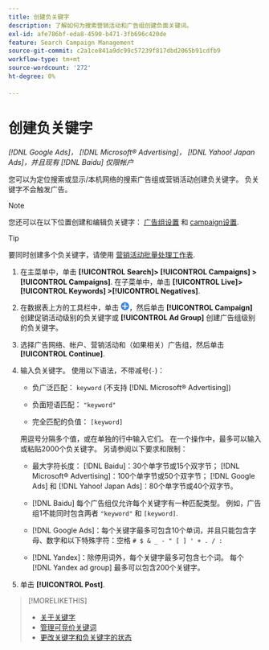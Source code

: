 ```yaml
---
title: 创建负关键字
description: 了解如何为搜索营销活动和广告组创建负面关键词。
exl-id: afe786bf-eda8-4590-b471-3fb696c420de
feature: Search Campaign Management
source-git-commit: c2a1ce841a9dc99c57239f817dbd2065b91cdfb9
workflow-type: tm+mt
source-wordcount: '272'
ht-degree: 0%

---
```


# 创建负关键字

*[!DNL Google Ads]， [!DNL Microsoft® Advertising]， [!DNL Yahoo! Japan Ads]，并且现有 [!DNL Baidu] 仅限帐户*

您可以为定位搜索或显示/本机网络的搜索广告组或营销活动创建负关键字。 负关键字不会触发广告。

>[!NOTE]
>您还可以在以下位置创建和编辑负关键字： [广告组设置](/help/search-social-commerce/campaign-management/campaigns/ad-group-manage.md) 和 [campaign设置](/help/search-social-commerce/campaign-management/campaigns/campaign-manage.md).

>[!TIP]
>要同时创建多个负关键字，请使用 [营销活动批量处理工作表](/help/search-social-commerce/campaign-management/bulksheets/bulksheet-about.md).

1. 在主菜单中，单击 **[!UICONTROL Search]> [!UICONTROL Campaigns] >[!UICONTROL Campaigns]**. 在子菜单中，单击 **[!UICONTROL Live]> [!UICONTROL Keywords] >[!UICONTROL Negatives]**.

1. 在数据表上方的工具栏中，单击 ![创建](/help/search-social-commerce/assets/add.png "创建")，然后单击 **[!UICONTROL Campaign]** 创建促销活动级别的负关键字或 **[!UICONTROL Ad Group]** 创建广告组级别的负关键字。

1. 选择广告网络、帐户、营销活动和（如果相关）广告组，然后单击 **[!UICONTROL Continue]**.

1. 输入负关键字。 使用以下语法，不带减号(`-`)：

   * 负广泛匹配： `keyword` (不支持 [!DNL Microsoft® Advertising])

   * 负面短语匹配： `"keyword"`

   * 完全匹配的负值： `[keyword]`

   用逗号分隔多个值，或在单独的行中输入它们。 在一个操作中，最多可以输入或粘贴2000个负关键字。 另请参阅以下要求和限制：

   * 最大字符长度： [!DNL Baidu]：30个单字节或15个双字节； [!DNL Microsoft® Advertising]：100个单字节或50个双字节； [!DNL Google Ads] 和 [!DNL Yahoo! Japan Ads]：80个单字节或40个双字节。

   * [!DNL Baidu] 每个广告组仅允许每个关键字有一种匹配类型。 例如，广告组1不能同时包含两者 `"keyword"` 和 `[keyword]`.

   * [!DNL Google Ads]：每个关键字最多可包含10个单词，并且只能包含字母、数字和以下特殊字符：空格 `# $ & _ - " [ ] ' + . / :`

   * [!DNL Yandex]：除停用词外，每个关键字最多可包含七个词。 每个 [!DNL Yandex ad group] 最多可以包含200个关键字。

1. 单击 **[!UICONTROL Post]**.

>[!MORELIKETHIS]
>
>* [关于关键字](keyword-about.md)
>* [管理可竞价关键词](keyword-manage.md)
>* [更改关键字和负关键字的状态](keyword-status-edit.md)
